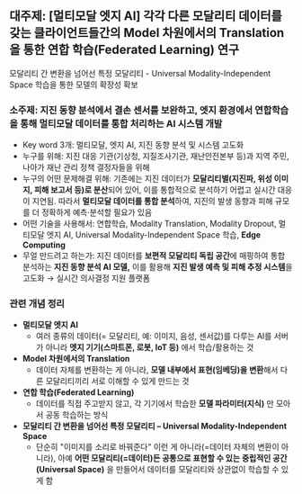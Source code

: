 ## 대주제: [멀티모달 엣지 AI] 각각 다른 모달리티 데이터를 갖는 클라이언트들간의 Model 차원에서의 Translation을 통한 연합 학습(Federated Learning) 연구

모달리티 간 변환을 넘어선 특정 모달리티 - Universal Modality-Independent Space 학습을 통한 모델의 확장성 확보

### 소주제: 지진 동향 분석에서 결손 센서를 보완하고, 엣지 환경에서 연합학습을 통해 멀티모달 데이터를 통합 처리하는 AI 시스템 개발

- Key word 3개: 멀티모달, 엣지 AI, 지진 동향 분석 및 시스템 고도화
- 누구를 위해: 지진 대응 기관(기상청, 지질조사기관, 재난안전본부 등)과 지역 주민, 나아가 재난 관리 정책 결정자들을 위해
- 누구의 어떤 문제해결 위해: 기존에는 지진 데이터가 **모달리티별(지진파, 위성 이미지, 피해 보고서 등)로 분산**되어 있어, 이를 통합적으로 분석하기 어렵고 실시간 대응이 지연됨. 따라서 **멀티모달 데이터를 통합 분석**하여, 지진의 발생 동향과 피해 규모를 더 정확하게 예측·분석할 필요가 있음
- 어떤 기술을 사용해서: 연합학습, Modality Translation, Modality Dropout, 멀티모달 엣지 AI, Universal Modality-Independent Space 학습, **Edge Computing**
- 무얼 만드려고 하는가: 지진 데이터를 **보편적 모달리티 독립 공간**에 매핑하여 통합 분석하는 **지진 동향 분석 AI 모델,** 이를 활용해 **지진 발생 예측 및 피해 추정 시스템**을 고도화 → 실시간 의사결정 지원 플랫폼

### 관련 개념 정리

- **멀티모달 엣지 AI**
    - 여러 종류의 데이터(= 모달리티, 예: 이미지, 음성, 센서값)를 다루는 AI를 서버가 아니라 **엣지 기기(스마트폰, 로봇, IoT 등)** 에서 학습/활용하는 것
- **Model 차원에서의 Translation**
    - 데이터 자체를 변환하는 게 아니라, **모델 내부에서 표현(임베딩)을 변환**해서 다른 모달리티끼리 서로 이해할 수 있게 만드는 것
- **연합 학습(Federated Learning)**
    - 데이터를 직접 주고받지 않고, 각 기기에서 학습한 **모델 파라미터(지식)** 만 모아서 공동 학습하는 방식
- **모달리티 간 변환을 넘어선 특정 모달리티 – Universal Modality-Independent Space**
    - 단순히 "이미지를 소리로 바꿔준다" 이런 게 아니라(=데이터 자체의 변환이 아니라), 아예 **어떤 모달리티(=데이터)든 공통으로 표현할 수 있는 중립적인 공간(Universal Space)** 을 만들어서 데이터를 모달리티와 상관없이 학습할 수 있게 함
